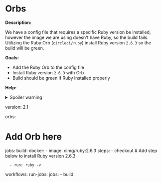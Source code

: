 # Orbs

**Description:**

We have a config file that requires a specific Ruby version be installed, however the image we are using doesn't have Ruby, so the build fails. Utilizing the Ruby Orb (`circleci/ruby`) install Ruby version `2.6.3` so the build will be green.

**Goals:**

- Add the Ruby Orb to the config file
- Install Ruby version `2.6.3` with Orb
- Build should be green if Ruby installed properly

**Help:**
<details>
  <summary>Spoiler warning</summary>

  * https://circleci.com/orbs/registry/orb/circleci/ruby#usage-examples
  
</details>


version: 2.1

orbs:
  # Add Orb here

jobs:
  build:
    docker:
      - image: cimg/ruby:2.6.3
    steps:
      - checkout
      # Add step below to install Ruby version 2.6.3

      
      - run: ruby -v

workflows:
  run-jobs:
    jobs:
      - build

